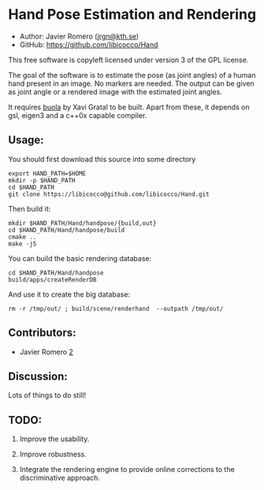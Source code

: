Hand Pose Estimation and Rendering
==========================================

* Author:    Javier Romero (<jrgn@kth.se>)
* GitHub:    <https://github.com/libicocco/Hand>

This free software is copyleft licensed under version 3 of the GPL license.

The goal of the software is to estimate the pose (as joint angles) of a human
hand present in an image. No markers are needed. The output can be given as 
joint angle or a rendered image with the estimated joint angles.

It requires [buola][1] by Xavi Gratal to be built. Apart from these, it depends
on gsl, eigen3 and a c++0x capable compiler. 

[1]: https://github.com/gratal/buola


Usage:
------

You should first download this source into some directory
    
    export HAND_PATH=$HOME
    mkdir -p $HAND_PATH
    cd $HAND_PATH
    git clone https://libicocco@github.com/libicocco/Hand.git
    
Then build it:

    mkdir $HAND_PATH/Hand/handpose/{build,out}
    cd $HAND_PATH/Hand/handpose/build
    cmake ..
    make -j5

You can build the basic rendering database:

    cd $HAND_PATH/Hand/handpose
    build/apps/createRenderDB

And use it to create the big database:

    rm -r /tmp/out/ ; build/scene/renderhand  --outpath /tmp/out/ 

Contributors:
-------------

* Javier Romero [2]

[2]: https://github.com/libicocco


Discussion:
-----------

Lots of things to do still!


TODO:
-----

1. Improve the usability.

2. Improve robustness.

3. Integrate the rendering engine to provide online corrections to the discriminative approach.
